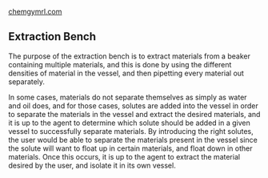 [chemgymrl.com](https://chemgymrl.com/)

## Extraction Bench

The purpose of the extraction bench is to extract materials from a beaker containing multiple materials, and this is done by using the different densities of material in the vessel, and then pipetting every material out separately. 

In some cases, materials do not separate themselves as simply as water and oil does, and for those cases, solutes are added into the vessel in order to separate the materials in the vessel and extract the desired materials, and it is up to the agent to determine which solute should be added in a given vessel to successfully separate materials. By introducing the right solutes, the user would be able to separate the materials present in the vessel since the solute will want to float up in certain materials, and float down in other materials. Once this occurs, it is up to the agent to extract the material desired by the user, and isolate it in its own vessel.


